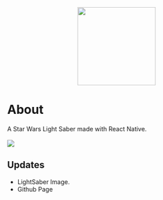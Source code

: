 <div align='center'>
<img height="180em" align="center" src="https://media.discordapp.net/attachments/955093666807054386/1009962220781850645/unknown.png"> 
</div>

<h1>About </h1>
 A Star Wars Light Saber made with React Native. 
 <br>
 <br>
 <img src='https://media.discordapp.net/attachments/955093666807054386/1009964985650266172/Screenshot_20220818-202031_Expo_Go.jpg?width=228&height=405' >
<h2> Updates </h2>
<ul>
<li> LightSaber Image. </li>
<li> Github Page </li>
</ul>

  
